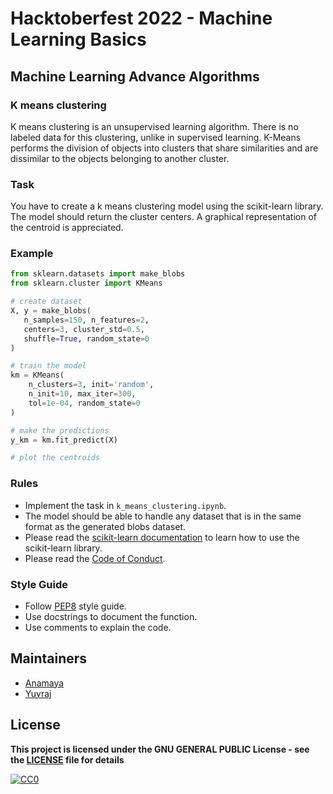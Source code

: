 # Hacktoberfest 2022 - Machine Learning Basics

## Machine Learning Advance Algorithms

### K means clustering
K means clustering is an unsupervised learning algorithm. There is no labeled data for this clustering, unlike in supervised learning. K-Means performs the division of objects into clusters that share similarities and are dissimilar to the objects belonging to another cluster.

### Task
You have to create a k means clustering model using the scikit-learn library. The model should return the cluster centers. A graphical representation of the centroid is appreciated.

### Example
```python
from sklearn.datasets import make_blobs
from sklearn.cluster import KMeans

# create dataset
X, y = make_blobs(
   n_samples=150, n_features=2,
   centers=3, cluster_std=0.5,
   shuffle=True, random_state=0
)

# train the model
km = KMeans(
    n_clusters=3, init='random',
    n_init=10, max_iter=300, 
    tol=1e-04, random_state=0
)

# make the predictions
y_km = km.fit_predict(X)

# plot the centroids
```

### Rules
- Implement the task in `k_means_clustering.ipynb`.
- The model should be able to handle any dataset that is in the same format as the generated blobs dataset.
- Please read the [scikit-learn documentation](https://scikit-learn.org/stable/) to learn how to use the scikit-learn library.
- Please read the [Code of Conduct](../../CODE_OF_CONDUCT.md).

### Style Guide
- Follow [PEP8](https://www.python.org/dev/peps/pep-0008/) style guide.
- Use docstrings to document the function.
- Use comments to explain the code.

## Maintainers
- [Anamaya](https://github.com/Anamaya1729)
- [Yuvraj](https://github.com/YuvrajSinghGitbub)

## License

**This project is licensed under the GNU GENERAL PUBLIC License - see the [LICENSE](../LICENSE) file for details**

[![CC0](https://licensebuttons.net/p/zero/1.0/88x31.png)](https://creativecommons.org/publicdomain/zero/1.0)